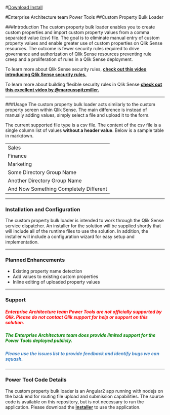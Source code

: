 #[Download Install](https://github.com/eapowertools/qscustomproploader/blob/master/Install/setup.exe)

#Enterprise Architecture team Power Tools
##Custom Property Bulk Loader

###Introduction
The custom property bulk loader enables you to create custom properties and import custom property values from a comma separated value (csv) file.  The goal is to eliminate manual entry of custom property values and enable greater use of custom properties on Qlik Sense resources.  The outcome is fewer security rules required to drive governance and authorization of Qlik Sense resources preventing rule creep and a proliferation of rules in a Qlik Sense deployment.

To learn more about Qlik Sense security rules, __[check out this video introducing Qlik Sense security rules.](https://drive.google.com/open?id=0BxBEVQthCb29ZjVXVEZpQUtOZk0)__

To learn more about building flexible security rules in Qlik Sense __[check out this excellent video by  @marcusspitzmiller.](https://community.qlik.com/videos/3762)__

---
###Usage
The custom property bulk loader acts similarly to the custom property screen within Qlik Sense.  The main difference is instead of manually adding values, simply select a file and upload it to the form.

The current supported file type is a csv file.  The content of the csv file is a single column list of values __without a header value__.  Below is a sample table in markdown.

<table>
<tr><td>Sales</td</tr>
<tr><td>Finance</td</tr>
<tr><td>Marketing</td</tr>
<tr><td>Some Directory Group Name</td</tr>
<tr><td>Another Directory Group Name</td</tr>
<tr><td>And Now Something Completely Different</td</tr>
</table>

---
### Installation and Configuration
The custom property bulk loader is intended to work through the Qlik Sense service dispatcher.  An installer for the solution will be supplied shortly that will include all of the runtime files to use the solution. In addition, the installer will include a configuration wizard for easy setup and implementation.

---
### Planned Enhancements
* Existing property name detection
* Add values to existing custom properties
* Inline editing of uploaded property values

---
### Support
<h5 style="color:red;">Enterprise Architecture team Power Tools are not officially supported by Qlik.  Please do not contact Qlik support for help or support on this solution.</h5>
<h5 style="color:green;">The Enterprise Architecture team does provide limited support for the Power Tools deployed publicly.</h5>
<h5 style="color:#4183c4">Please use the issues list to provide feedback and identify bugs we can squash.</h5>

---
### Power Tool Code Details
The custom property bulk loader is an Angular2 app running with nodejs on the back end for routing file upload and submission capabilities.  The source code is available on this repository, but is not necessary to run the application.  Please download the __[installer](https://github.com/eapowertools/qscustomproploader/blob/master/Install/setup.exe)__ to use the application.
